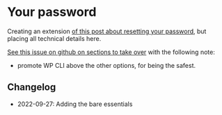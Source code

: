 # Your password

Creating an extension [of this post about resetting your password](https://wordpress.org/support/article/resetting-your-password/), but placing all technical details here.

[See this issue on github on sections to take over](https://github.com/WordPress/Documentation-Issue-Tracker/issues/79) with the following note:
- promote WP CLI above the other options, for being the safest.



## Changelog

- 2022-09-27: Adding the bare essentials
